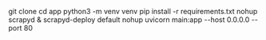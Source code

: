 git clone
cd app
python3 -m venv venv
pip install -r requirements.txt
nohup scrapyd &
scrapyd-deploy default
nohup uvicorn main:app --host 0.0.0.0 --port 80
